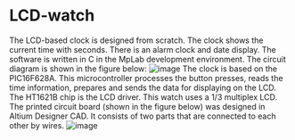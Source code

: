 # LCD-watch
The LCD-based clock is designed from scratch. The clock shows the current time with seconds. There is an alarm clock and date display.
The software is written in C in the MpLab development environment. 
The circuit diagram is shown in the figure below:
![image](https://user-images.githubusercontent.com/91215296/168635994-66e697b9-acb1-4cb0-a04d-c6d802314441.png)
The clock is based on the PIC16F628A. This microcontroller processes the button presses, reads the time information, prepares and sends the data for displaying on the LCD. The HT1621B chip is the LCD driver. This watch uses a 1/3 multiplex LCD.
The printed circuit board (shown in the figure below) was designed in Altium Designer CAD. It consists of two parts that are connected to each other by wires.
![image](https://user-images.githubusercontent.com/91215296/168636123-9e992db8-8a6d-4999-8ea8-6adf94ad18ac.png)
